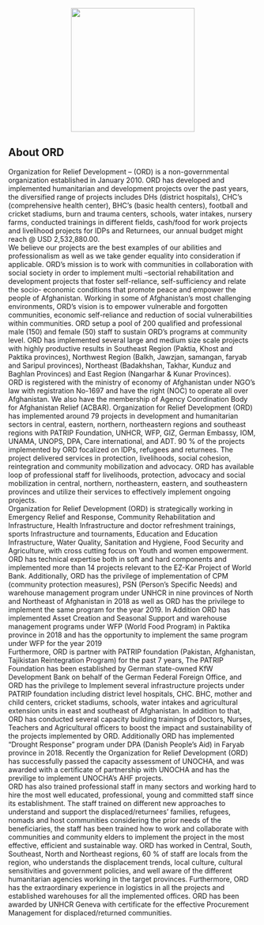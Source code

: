 <p align="center"><img src="http://ord4af.org/assets/img/ordlogo.png" width="250"></p>

 

## About ORD

 <p>
 	Organization for Relief Development – (ORD) is a non-governmental organization established in January 2010. ORD has developed and implemented humanitarian and development projects over the past years, the diversified range of projects includes DHs (district hospitals), CHC’s (comprehensive health center), BHC’s (basic health centers), football and cricket stadiums, burn and trauma centers, schools, water intakes, nursery farms, conducted trainings in different fields, cash/food for work projects and livelihood projects for IDPs and Returnees, our annual budget might reach @ USD 2,532,880.00.<br>
 	We believe our projects are the best examples of our abilities and professionalism as well as we take gender equality into consideration if applicable. ORD’s mission is to work with communities in collaboration with social society in order to implement multi –sectorial rehabilitation and development projects that foster self-reliance, self-sufficiency and relate the socio- economic conditions that promote peace and empower the people of Afghanistan. Working in some of Afghanistan’s most challenging environments, ORD’s vision is to empower vulnerable and forgotten communities, economic self-reliance and reduction of social vulnerabilities within communities.
 	ORD setup a pool of 200 qualified and professional male (150) and female (50) staff to sustain ORD’s programs at community level. ORD has implemented several large and medium size scale projects with highly productive results in Southeast Region (Paktia, Khost and Paktika provinces), Northwest Region (Balkh, Jawzjan, samangan, faryab and Saripul provinces), Northeast (Badakhshan, Takhar, Kunduz and Baghlan Provinces) and East Region (Nangarhar & Kunar Provinces).<br>
 	ORD is registered with the ministry of economy of Afghanistan under NGO’s law with registration No-1697 and have the right (NOC) to operate all over Afghanistan. We also have the membership of Agency Coordination Body for Afghanistan Relief (ACBAR). Organization for Relief Development (ORD) has implemented around 79 projects in development and humanitarian sectors in central, eastern, northern, northeastern regions and southeast regions with PATRIP Foundation, UNHCR, WFP, GIZ, German Embassy, IOM, UNAMA, UNOPS, DPA, Care international, and ADT. 90 % of the projects implemented by ORD focalized on IDPs, refugees and returnees. The project delivered services in protection, livelihoods, social cohesion, reintegration and community mobilization and advocacy. ORD has available loop of professional staff for livelihoods, protection, advocacy and social mobilization in central, northern, northeastern, eastern, and southeastern provinces and utilize their services to effectively implement ongoing projects.<br>
 	Organization for Relief Development (ORD) is strategically working in Emergency Relief and Response, Community Rehabilitation and Infrastructure, Health Infrastructure and doctor refreshment trainings, sports Infrastructure and tournaments, Education and Education Infrastructure, Water Quality, Sanitation and Hygiene, Food Security and Agriculture, with cross cutting focus on Youth and women empowerment.<br>
 	ORD has technical expertise both in soft and hard components and implemented more than 14 projects relevant to the EZ-Kar Project of World Bank. Additionally, ORD has the privilege of implementation of CPM (community protection measures), PSN (Person’s Specific Needs) and warehouse management program under UNHCR in nine provinces of North and Northeast of Afghanistan in 2018 as well as ORD has the privilege to implement the same program for the year 2019. In Addition ORD has implemented Asset Creation and Seasonal Support and warehouse management programs under WFP (World Food Program) in Paktika province in 2018 and has the opportunity to implement the same program under WFP for the year 2019<br>
 	 	Furthermore, ORD is partner with PATRIP foundation (Pakistan, Afghanistan, Tajikistan Reintegration Program) for the past 7 years, The PATRIP Foundation has been established by German state-owned KfW Development Bank on behalf of the German Federal Foreign Office, and ORD has the privilege to Implement several infrastructure projects under PATRIP foundation including district level hospitals, CHC. BHC, mother and child centers, cricket stadiums, schools, water intakes and agricultural extension units in east and southeast of Afghanistan. In addition to that, ORD has conducted several capacity building trainings of Doctors, Nurses, Teachers and Agricultural officers to boost the impact and sustainability of the projects implemented by ORD. Additionally ORD has implemented “Drought Response” program under DPA (Danish People’s Aid) in Faryab province in 2018. Recently the Organization for Relief Development (ORD) has successfully passed the capacity assessment of UNOCHA, and was awarded with a certificate of partnership with UNOCHA and has the previlige to implement UNOCHA’s AHF projects.<br>
 	ORD has also trained professional staff in many sectors and working hard to hire the most well educated, professional, young and committed staff since its establishment. The staff trained on different new approaches to understand and support the displaced/returnees’ families, refugees, nomads and host communities considering the prior needs of the beneficiaries, the staff has been trained how to work and collaborate with communities and community elders to implement the project in the most effective, efficient and sustainable way. ORD has worked in Central, South, Southeast, North and Northeast regions, 60 % of staff are locals from the region, who understands the displacement trends, local culture, cultural sensitivities and government policies, and well aware of the different humanitarian agencies working in the target provinces. Furthermore, ORD has the extraordinary experience in logistics in all the projects and established warehouses for all the implemented offices. ORD has been awarded by UNHCR Geneva with certificate for the effective Procurement Management for displaced/returned communities.
 </p>
